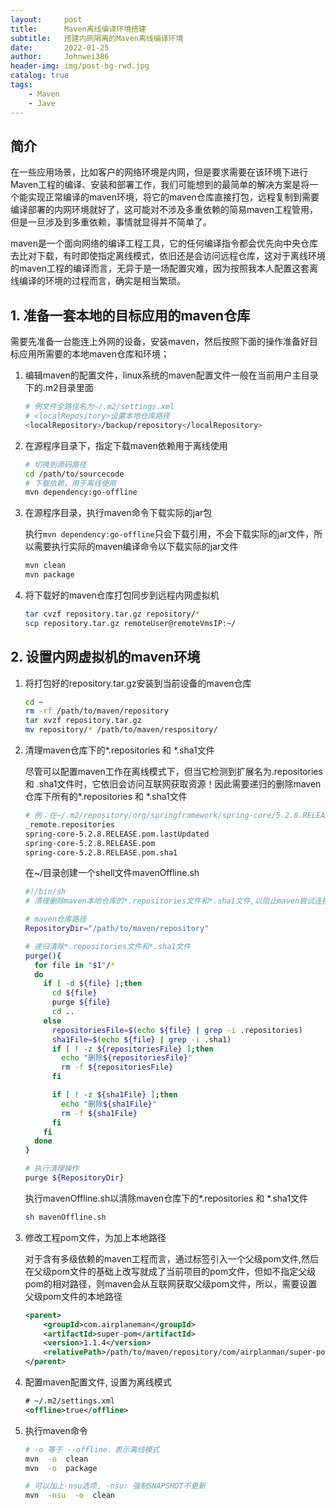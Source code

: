 ```yaml
---
layout:     post
title:      Maven离线编译环境搭建
subtitle:   搭建内网隔离的Maven离线编译环境
date:       2022-01-25
author:     Johnwei386
header-img: img/post-bg-rwd.jpg
catalog: true
tags:
    - Maven
    - Jave
---
```


## 简介

在一些应用场景，比如客户的网络环境是内网，但是要求需要在该环境下进行Maven工程的编译、安装和部署工作，我们可能想到的最简单的解决方案是将一个能实现正常编译的maven环境，将它的maven仓库直接打包，远程复制到需要编译部署的内网环境就好了，这可能对不涉及多重依赖的简易maven工程管用，但是一旦涉及到多重依赖，事情就显得并不简单了。

maven是一个面向网络的编译工程工具，它的任何编译指令都会优先向中央仓库去比对下载，有时即使指定离线模式，依旧还是会访问远程仓库，这对于离线环境的maven工程的编译而言，无异于是一场配置灾难，因为按照我本人配置这套离线编译的环境的过程而言，确实是相当繁琐。

## 1. 准备一套本地的目标应用的maven仓库

需要先准备一台能连上外网的设备，安装maven，然后按照下面的操作准备好目标应用所需要的本地maven仓库和环境；

1. 编辑maven的配置文件，linux系统的maven配置文件一般在当前用户主目录下的.m2目录里面

   ```bash
   # 例文件全路径名为~/.m2/settings.xml
   # <localRepository>设置本地仓库路径
   <localRepository>/backup/repository</localRepository>
   ```

2. 在源程序目录下，指定下载maven依赖用于离线使用

   ```bash
   # 切换到源码路径
   cd /path/to/sourcecode
   # 下载依赖，用于离线使用
   mvn dependency:go-offline
   ```

3. 在源程序目录，执行maven命令下载实际的jar包

   执行`mvn dependency:go-offline`只会下载引用，不会下载实际的jar文件，所以需要执行实际的maven编译命令以下载实际的jar文件

   ```bash
   mvn clean
   mvn package
   ```

4. 将下载好的maven仓库打包同步到远程内网虚拟机

   ```bash
   tar cvzf repository.tar.gz repository/*
   scp repository.tar.gz remoteUser@remoteVmsIP:~/
   ```

## 2. 设置内网虚拟机的maven环境

1. 将打包好的repository.tar.gz安装到当前设备的maven仓库

   ```bash
   cd ~
   rm -rf /path/to/maven/repository
   tar xvzf repository.tar.gz
   mv repository/* /path/to/maven/respository/
   ```

2. 清理maven仓库下的*.repositories 和 *.sha1文件

   尽管可以配置maven工作在离线模式下，但当它检测到扩展名为.repositories 和 .sha1文件时，它依旧会访问互联网获取资源！因此需要递归的删除maven仓库下所有的*.repositories 和 *.sha1文件

   ```bash
   # 例：在~/.m2/repository/org/springframework/spring-core/5.2.8.RELEASE目录下的文件列表如下
   _remote.repositories
   spring-core-5.2.8.RELEASE.pom.lastUpdated
   spring-core-5.2.8.RELEASE.pom
   spring-core-5.2.8.RELEASE.pom.sha1
   
   ```

   在~/目录创建一个shell文件mavenOffline.sh

   ```bash
   #!/bin/sh
   # 清理删除maven本地仓库的*.repositories文件和*.sha1文件,以阻止maven尝试连接互联网
   
   # maven仓库路径
   RepositoryDir="/path/to/maven/repository"
   
   # 递归清除*.repositories文件和*.sha1文件
   purge(){
     for file in "$1"/*
     do
       if [ -d ${file} ];then
         cd ${file}
         purge ${file}
         cd ..
       else
         repositoriesFile=$(echo ${file} | grep -i .repositories)
         sha1File=$(echo ${file} | grep -i .sha1)
         if [ ! -z ${repositoriesFile} ];then
           echo "删除${repositoriesFile}"
           rm -f ${repositoriesFile}
         fi
   
         if [ ! -z ${sha1File} ];then
           echo "删除${sha1File}"
           rm -f ${sha1File}
         fi
       fi
     done
   }
   
   # 执行清理操作
   purge ${RepositoryDir}
   ```

   执行mavenOffline.sh以清除maven仓库下的*.repositories 和 *.sha1文件

   ```bash
   sh mavenOffline.sh
   ```

3. 修改工程pom文件，为<parent>加上本地路径

   对于含有多级依赖的maven工程而言，通过<parent>标签引入一个父级pom文件,然后在父级pom文件的基础上改写就成了当前项目的pom文件，但如不指定父级pom的相对路径，则maven会从互联网获取父级pom文件，所以，需要设置父级pom文件的本地路径

   ```xml
   <parent>
       <groupId>com.airplaneman</groupId>
       <artifactId>super-pom</artifactId>
       <version>1.1.4</version>
       <relativePath>/path/to/maven/repository/com/airplanman/super-pom/1.1.4/super-pom-1.1.4.pom</relativePath>
   </parent>
   ```

4. 配置maven配置文件, 设置为离线模式

   ```xml
   # ~/.m2/settings.xml
   <offline>true</offline>
   ```

5. 执行maven命令

   ```bash
   # -o 等于 --offline，表示离线模式
   mvn  -o  clean
   mvn  -o  package
   
   # 可以加上-nsu选项, -nsu: 强制SNAPSHOT不更新
   mvn  -nsu  -o  clean
   ```



